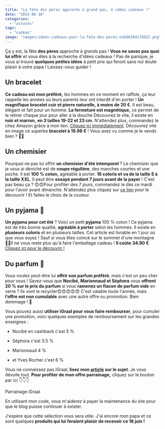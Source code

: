 ```yaml
---
title: "La fête des pères approche à grand pas, 4 idées cadeaux !"
date: "2023-06-10"
categories: 
  - "astuces"
tags: 
  - "cadeau"
image: "images/idees-cadeaux-pour-la-fete-des-peres-e1686384178922.png"
---
```


Ça y est, la fête **des pères** approche à grands pas ! **Vous ne savez pas quoi lui offrir** et vous êtes à la recherche d'idées cadeaux ! Pas de panique, je vous ai trouvé **quelques petites idées** à petit prix qui feront sans nul doute plaisir à votre papa ! Laissez-vous guider !

## Un bracelet

**Ce cadeau est mon préféré,** les hommes en ce moment en raffole, ça leur rappelle les années où leurs parents leur ont interdit d'en porter ! **Un magnifique bracelet cuir et pierre naturelle, à moins de 20 €**. Il est beau, élégant et fait pour un homme. **La fermeture est magnétique,** ce permet de le retirer chaque jour pour aller à la douche Découvrez le vite, il existe en **noir et marron,** **en 3 tailles 19-22 et 23 cm**. N'attendez plus, commandez le chez Amazon grâce à mon lien. [Cliquez ici immédiatement](https://amzn.to/3MK1hZA). Découvrez vite en image ce superbe **bracelet à 19.98 €** ! Vous avez vu comme je le vends bien ? 🤣🤣

## Un chemisier

Pourquoi ne pas lui offrir **un chemisier d'été intemporel** ? Le chemisier que je vous ai déniché est de **coupe régulière**, des manches courtes et une poche. Il est **100 % coton,** agréable à porter. **16 coloris et va de la taille S à la taille XXL**. Il peut être **essayé pendant 7 jours avant de la payer** ! C'est pas beau ça ? 😍😍Pour profiter des 7 jours, commandez le dès ce mardi pour l'avoir avant dimanche. N'attendez plus cliquez sur [ce lien](https://amzn.to/45Hw9lZ) pour le découvrir ! Et faites le choix de la couleur.

## Un pyjama 🥋

**Un pyjama pour cet été** ? Voici un petit **pyjama** 100 % coton ! Ce pyjama est de très bonne qualité, **agréable à porter** selon les hommes. Il existe en **plusieurs coloris** et en plusieurs tailles. Cet article est livrable en 1 jour où que vous soyez ! Sauf si vous êtes coincé sur le sommet d'une montagne 🧗‍♀️Il ne vous reste plus qu'à faire l'emballage cadeau ! **Il coûte 34.90 €**. [Cliquez ici pour le découvrir !](https://amzn.to/43A3CNf)

## Du parfum 🎁

Vous voulez peut-être lui **offrir son parfum préféré**, mais c'est un peu cher pour vous ! Savez-vous que **Nocibé, Marionnaud et Séphora** vous **offrent 20 % sur le prix du parfum** si vous **ramenez un flacon de parfum vide** en verre ? Ils vont le recycler😍😍😍😍😍 C'est valable toute l'année, mais **l’offre est non cumulable** avec une autre offre ou promotion. Bien dommage ! 🤔

Vous pouvez aussi **utiliser iGraal pour vous faire rembourser**, pour cumuler une promotion, voici quelques exemples de remboursement sur les grandes enseignes :

- Nocibé en cashback c'est 5 %

- Séphora c'est 3.5 %

- Marionnaud 4 %

- et Yves Rocher c'est 6 %

Vous ne connaissez pas iGraal, **lisez mon [article](https://commentgerersonbudget.fr/etre-recompense-pour-avoir-depense-igraal/) sur le sujet**. Je vous dévoile tout. **Pour profiter de mon offre parrainage,** cliquez sur le bouton par ici 👇👇👇

Parrainage iGraal

En utilisant mon code, vous m'aiderez à payer la maintenance du site pour que le blog puisse continuer à exister.

J'espère que cette sélection vous sera utile. J'ai encore mon papa et ce sont quelques **produits qui lui feraient plaisir de recevoir ce 18 juin !**

